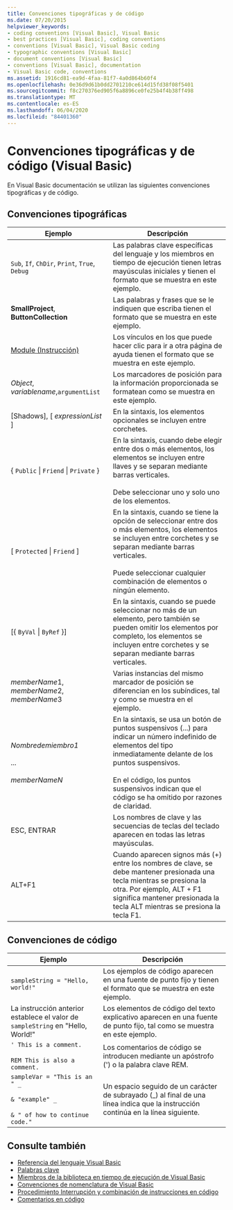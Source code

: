 ```yaml
---
title: Convenciones tipográficas y de código
ms.date: 07/20/2015
helpviewer_keywords:
- coding conventions [Visual Basic], Visual Basic
- best practices [Visual Basic], coding conventions
- conventions [Visual Basic], Visual Basic coding
- typographic conventions [Visual Basic]
- document conventions [Visual Basic]
- conventions [Visual Basic], documentation
- Visual Basic code, conventions
ms.assetid: 1916cd81-ea9d-4faa-81f7-4a0d864b60f4
ms.openlocfilehash: 0e36d9d61b0dd2701210ce614d15fd38f08f5401
ms.sourcegitcommit: f8c270376ed905f6a8896ce0fe25b4f4b38ff498
ms.translationtype: MT
ms.contentlocale: es-ES
ms.lasthandoff: 06/04/2020
ms.locfileid: "84401360"
---
```

# <a name="typographic-and-code-conventions-visual-basic"></a>Convenciones tipográficas y de código (Visual Basic)

En Visual Basic documentación se utilizan las siguientes convenciones tipográficas y de código.  
  
## <a name="typographic-conventions"></a>Convenciones tipográficas  
  
|Ejemplo|Descripción|  
|-------------|-----------------|  
|`Sub`, `If`, `ChDir`, `Print`, `True`, `Debug`|Las palabras clave específicas del lenguaje y los miembros en tiempo de ejecución tienen letras mayúsculas iniciales y tienen el formato que se muestra en este ejemplo.|  
|**SmallProject**, **ButtonCollection**|Las palabras y frases que se le indiquen que escriba tienen el formato que se muestra en este ejemplo.|  
|[Module (Instrucción)](statements/module-statement.md)|Los vínculos en los que puede hacer clic para ir a otra página de ayuda tienen el formato que se muestra en este ejemplo.|  
|*Object*, *variablename*,`argumentList`|Los marcadores de posición para la información proporcionada se formatean como se muestra en este ejemplo.|  
|[Shadows], [ *expressionList* ]|En la sintaxis, los elementos opcionales se incluyen entre corchetes.|  
|{ `Public` &#124; `Friend` &#124; `Private` }|En la sintaxis, cuando debe elegir entre dos o más elementos, los elementos se incluyen entre llaves y se separan mediante barras verticales.<br /><br /> Debe seleccionar uno y solo uno de los elementos.|  
|[ `Protected` &#124; `Friend` ]|En la sintaxis, cuando se tiene la opción de seleccionar entre dos o más elementos, los elementos se incluyen entre corchetes y se separan mediante barras verticales.<br /><br /> Puede seleccionar cualquier combinación de elementos o ningún elemento.|  
|[{ `ByVal` &#124; `ByRef` }]|En la sintaxis, cuando se puede seleccionar no más de un elemento, pero también se pueden omitir los elementos por completo, los elementos se incluyen entre corchetes y se separan mediante barras verticales.|  
|*memberName*1, *memberName*2, *memberName*3|Varias instancias del mismo marcador de posición se diferencian en los subíndices, tal y como se muestra en el ejemplo.|  
|*Nombredemiembro1*<br /><br /> ...<br /><br /> *memberNameN*|En la sintaxis, se usa un botón de puntos suspensivos (...) para indicar un número indefinido de elementos del tipo inmediatamente delante de los puntos suspensivos.<br /><br /> En el código, los puntos suspensivos indican que el código se ha omitido por razones de claridad.|  
|ESC, ENTRAR|Los nombres de clave y las secuencias de teclas del teclado aparecen en todas las letras mayúsculas.|  
|ALT+F1|Cuando aparecen signos más (+) entre los nombres de clave, se debe mantener presionada una tecla mientras se presiona la otra. Por ejemplo, ALT + F1 significa mantener presionada la tecla ALT mientras se presiona la tecla F1.|  
  
## <a name="code-conventions"></a>Convenciones de código  
  
|Ejemplo|Descripción|  
|-------------|-----------------|  
|`sampleString = "Hello, world!"`|Los ejemplos de código aparecen en una fuente de punto fijo y tienen el formato que se muestra en este ejemplo.|  
|La instrucción anterior establece el valor de `sampleString` en "Hello, World!"|Los elementos de código del texto explicativo aparecen en una fuente de punto fijo, tal como se muestra en este ejemplo.|  
|`' This is a comment.`<br /><br /> `REM This is also a comment.`|Los comentarios de código se introducen mediante un apóstrofo (') o la palabra clave REM.|  
|`sampleVar = "This is an " _`<br /><br /> `& "example" _`<br /><br /> `& " of how to continue code."`|Un espacio seguido de un carácter de subrayado (_) al final de una línea indica que la instrucción continúa en la línea siguiente.|  
  
## <a name="see-also"></a>Consulte también

- [Referencia del lenguaje Visual Basic](index.md)
- [Palabras clave](keywords/index.md)
- [Miembros de la biblioteca en tiempo de ejecución de Visual Basic](runtime-library-members.md)
- [Convenciones de nomenclatura de Visual Basic](../programming-guide/program-structure/naming-conventions.md)
- [Procedimiento Interrupción y combinación de instrucciones en código](../programming-guide/program-structure/how-to-break-and-combine-statements-in-code.md)
- [Comentarios en código](../programming-guide/program-structure/comments-in-code.md)
